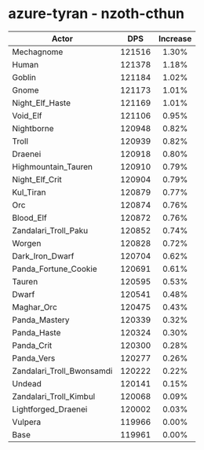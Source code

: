 # azure-tyran - nzoth-cthun
| Actor | DPS | Increase |
|---|:---:|:---:|
|Mechagnome|121516|1.30%|
|Human|121378|1.18%|
|Goblin|121184|1.02%|
|Gnome|121173|1.01%|
|Night_Elf_Haste|121169|1.01%|
|Void_Elf|121106|0.95%|
|Nightborne|120948|0.82%|
|Troll|120939|0.82%|
|Draenei|120918|0.80%|
|Highmountain_Tauren|120910|0.79%|
|Night_Elf_Crit|120904|0.79%|
|Kul_Tiran|120879|0.77%|
|Orc|120874|0.76%|
|Blood_Elf|120872|0.76%|
|Zandalari_Troll_Paku|120852|0.74%|
|Worgen|120828|0.72%|
|Dark_Iron_Dwarf|120704|0.62%|
|Panda_Fortune_Cookie|120691|0.61%|
|Tauren|120595|0.53%|
|Dwarf|120541|0.48%|
|Maghar_Orc|120475|0.43%|
|Panda_Mastery|120339|0.32%|
|Panda_Haste|120324|0.30%|
|Panda_Crit|120300|0.28%|
|Panda_Vers|120277|0.26%|
|Zandalari_Troll_Bwonsamdi|120222|0.22%|
|Undead|120141|0.15%|
|Zandalari_Troll_Kimbul|120068|0.09%|
|Lightforged_Draenei|120002|0.03%|
|Vulpera|119966|0.00%|
|Base|119961|0.00%|
